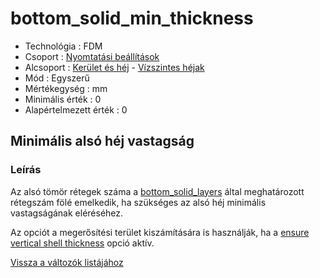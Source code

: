 # bottom\_solid\_min\_thickness

* Technológia : FDM
* Csoport : [Nyomtatási beállítások](../../konfig/print_settings.md)
* Alcsoport : [Kerület és héj](../../konfig/print_settings.md#kerületéshéj) - [Vízszintes héjak](../../konfig/print_settings.md#vízszinteshéjak)
* Mód : Egyszerű
* Mértékegység : mm
* Minimális érték :  0
* Alapértelmezett érték : 0

## Minimális alsó héj vastagság

### Leírás

Az alsó tömör rétegek száma a [bottom\_solid\_layers](../bottom_solid_layers) által meghatározott rétegszám fölé emelkedik, ha szükséges az alsó héj minimális vastagságának eléréséhez.

Az opciót a megerősítési terület kiszámítására is használják, ha a [ensure vertical shell thickness](../ensure_vertical_shell_thickness) opció aktív.

[Vissza a változók listájához](/)

